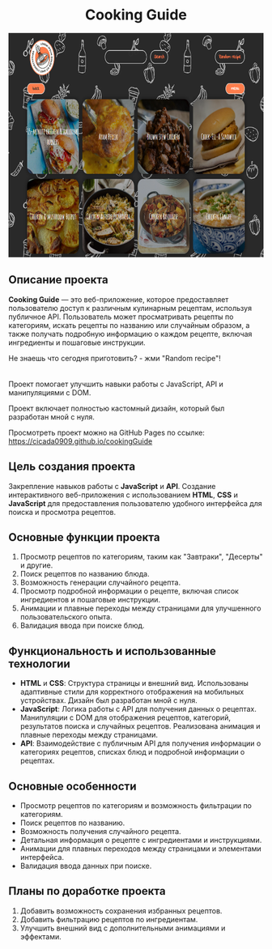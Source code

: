 <h1 align="center">Cooking Guide</h1>

<p align="center">
<img src="./title.png" title="Cooking Guide" width="726px" height="443px">
</p>

<h2 align="left">Описание проекта</h2>

**Cooking Guide** — это веб-приложение, которое предоставляет пользователю доступ к различным кулинарным рецептам, используя публичное API. Пользователь может просматривать рецепты по категориям, искать рецепты по названию или случайным образом, а также получать подробную информацию о каждом рецепте, включая ингредиенты и пошаговые инструкции.

Не знаешь что сегодня приготовить? - жми "Random recipe"!
<br>
<br>
<br>
Проект помогает улучшить навыки работы с JavaScript, API и манипуляциями с DOM.

Проект включает полностью кастомный дизайн, который был разработан мной с нуля.

Просмотреть проект можно на GitHub Pages по ссылке:  
https://cicada0909.github.io/cookingGuide

<h2 align="left">Цель создания проекта</h2>

Закрепление навыков работы с **JavaScript** и **API**. Создание интерактивного веб-приложения с использованием **HTML**, **CSS** и **JavaScript** для предоставления пользователю удобного интерфейса для поиска и просмотра рецептов.

<h2 align="left">Основные функции проекта</h2>

1. Просмотр рецептов по категориям, таким как "Завтраки", "Десерты" и другие.
2. Поиск рецептов по названию блюда.
3. Возможность генерации случайного рецепта.
4. Просмотр подробной информации о рецепте, включая список ингредиентов и пошаговые инструкции.
5. Анимации и плавные переходы между страницами для улучшенного пользовательского опыта.
6. Валидация ввода при поиске блюд.

<h2 align="left">Функциональность и использованные технологии</h2>

- **HTML** и **CSS**: Структура страницы и внешний вид. Использованы адаптивные стили для корректного отображения на мобильных устройствах. Дизайн был разработан мной с нуля.
- **JavaScript**: Логика работы с API для получения данных о рецептах. Манипуляции с DOM для отображения рецептов, категорий, результатов поиска и случайных рецептов. Реализована анимация и плавные переходы между страницами.
- **API**: Взаимодействие с публичным API для получения информации о категориях рецептов, списках блюд и подробной информации о рецептах.

<h2 align="left">Основные особенности</h2>

- Просмотр рецептов по категориям и возможность фильтрации по категориям.
- Поиск рецептов по названию.
- Возможность получения случайного рецепта.
- Детальная информация о рецепте с ингредиентами и инструкциями.
- Анимации для плавных переходов между страницами и элементами интерфейса.
- Валидация ввода данных при поиске.

<h2 align="left">Планы по доработке проекта</h2>

1. Добавить возможность сохранения избранных рецептов.
2. Добавить фильтрацию рецептов по ингредиентам.
3. Улучшить внешний вид с дополнительными анимациями и эффектами.

